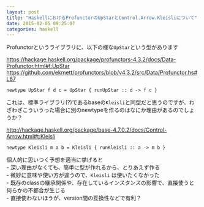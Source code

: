 ```yaml
---
layout: post
title: "HaskellにおけるProfunctorのUpStarとControl.Arrow.Kleisliについて"
date: 2015-02-05 09:25:07
categories: haskell
---
```

<p>Profunctorというライブラリに、以下の様な<code>UpStar</code>という型があります</p>

<p><a href="https://hackage.haskell.org/package/profunctors-4.3.2/docs/Data-Profunctor.html#t:UpStar">https://hackage.haskell.org/package/profunctors-4.3.2/docs/Data-Profunctor.html#t:UpStar</a><br>
<a href="https://github.com/ekmett/profunctors/blob/v4.3.2/src/Data/Profunctor.hs#L67">https://github.com/ekmett/profunctors/blob/v4.3.2/src/Data/Profunctor.hs#L67</a></p>

<pre class="lang-hs prettyprint-override"><code>newtype UpStar f d c = UpStar { runUpStar :: d -&gt; f c }
</code></pre>

<p>これは、標準ライブラリ(?)であるbaseの<code>Kleisli</code>と同型だと思うのですが、わざわざこういうった場合に別のnewtypeを作るのはなにか理由があるのでしょうか？</p>

<p><a href="http://hackage.haskell.org/package/base-4.7.0.2/docs/Control-Arrow.html#t:Kleisli">http://hackage.haskell.org/package/base-4.7.0.2/docs/Control-Arrow.html#t:Kleisli</a></p>

<pre class="lang-hs prettyprint-override"><code>newtype Kleisli m a b = Kleisli { runKleisli :: a -&gt; m b }
</code></pre>

<p>個人的に思いつく予想を適当に挙げると<br>
- 深い理由がなくても、簡単に型が作れるから、とりあえず作る<br>
- 微妙に意味や使い方が違うので、<code>Kleisli</code> は使いたくなかった<br>
- 既存のclassの継承関係や、存在しているインスタンスの影響で、直接使うと何らかの不都合が生じる<br>
- 直接使わないほうが、version間の互換性などで有利？</p>
